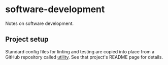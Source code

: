 # software-development

Notes on software development.

## Project setup

Standard config files for linting and testing are copied into place from a GitHub repository called
[utility](https://github.com/douglasgreen/utility). See that project's README page for details.
